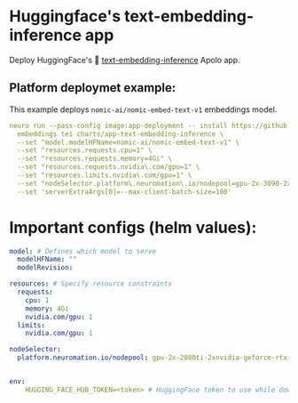 # Huggingface's text-embedding-inference app

Deploy HuggingFace's 🤗 [text-embedding-inference](https://github.com/huggingface/text-embeddings-inference) Apolo app.

## Platform deploymet example:
This example deploys `nomic-ai/nomic-embed-text-v1` embeddings model.

```yaml
neuro run --pass-config image:app-deployment -- install https://github.com/neuro-inc/app-text-embeddings-inference \
  embeddings tei charts/app-text-embedding-inference \
  --set "model.modelHFName=nomic-ai/nomic-embed-text-v1" \
  --set "resources.requests.cpu=1" \
  --set "resources.requests.memory=4Gi" \
  --set "resources.requests.nvidia\.com/gpu=1" \
  --set "resources.limits.nvidia\.com/gpu=1" \
  --set "nodeSelector.platform\.neuromation\.io/nodepool=gpu-2x-3090-2xnvidia-geforce-rtx-3090" \
  --set 'serverExtraArgs[0]=--max-client-batch-size=100'
```


# Important configs (helm values):
```yaml
model: # Defines which model to serve
  modelHFName: ""
  modelRevision:

resources: # Specify resource constraints
  requests:
    cpu: 1
    memory: 4Gi
    nvidia.com/gpu: 1
  limits:
    nvidia.com/gpu: 1

nodeSelector:
  platform.neuromation.io/nodepool: gpu-2x-2080ti-2xnvidia-geforce-rtx-2080ti   # Specify which nodepool to use


env:
    HUGGING_FACE_HUB_TOKEN=<token> # HuggingFace token to use while downloading the model
```
